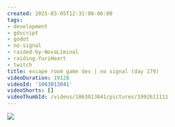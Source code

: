 ```yaml
---
created: 2025-03-05T12:31:00-06:00
tags:
- development
- gdscript
- godot
- no-signal
- raided-by-NovaLiminal
- raiding-YuriHeart
- twitch
title: escape room game dev | no signal (day 179)
videoDuration: 19128
videoId: '1063013041'
videoShorts: []
videoThumbId: /videos/1063013041/pictures/1992611111
---
```


![](20250305183100.jpg)

